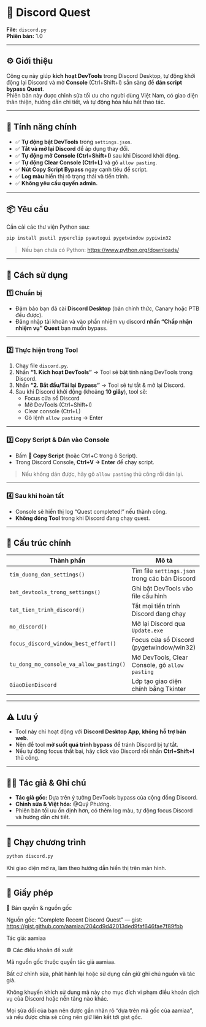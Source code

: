 # 🧩 Discord Quest
**File:** `discord.py`  
**Phiên bản:** 1.0

---

## ⚙️ Giới thiệu

Công cụ này giúp **kích hoạt DevTools** trong Discord Desktop, tự động khởi động lại Discord và mở **Console** (Ctrl+Shift+I) sẵn sàng để **dán script bypass Quest**.  
Phiên bản này được chỉnh sửa tối ưu cho người dùng Việt Nam, có giao diện thân thiện, hướng dẫn chi tiết, và tự động hóa hầu hết thao tác.

---

## 🚀 Tính năng chính

- ✅ **Tự động bật DevTools** trong `settings.json`.  
- ✅ **Tắt và mở lại Discord** để áp dụng thay đổi.  
- ✅ **Tự động mở Console (Ctrl+Shift+I)** sau khi Discord khởi động.  
- ✅ **Tự động Clear Console (Ctrl+L)** và gõ `allow pasting`.  
- ✅ **Nút Copy Script Bypass** ngay cạnh tiêu đề script.  
- ✅ **Log màu** hiển thị rõ trạng thái và tiến trình.  
- ✅ **Không yêu cầu quyền admin.**

---

## 📦 Yêu cầu

Cần cài các thư viện Python sau:

```bash
pip install psutil pyperclip pyautogui pygetwindow pypiwin32
```

> Nếu bạn chưa có Python: https://www.python.org/downloads/

---

## 🧭 Cách sử dụng

### 1️⃣ Chuẩn bị
- Đảm bảo bạn đã cài **Discord Desktop** (bản chính thức, Canary hoặc PTB đều được).
- Đăng nhập tài khoản và vào phần nhiệm vụ discord **nhấn “Chấp nhận nhiệm vụ” Quest** bạn muốn bypass.

---

### 2️⃣ Thực hiện trong Tool
1. Chạy file `discord.py`.
2. Nhấn **“1. Kích hoạt DevTools”** → Tool sẽ bật tính năng DevTools trong Discord.
3. Nhấn **“2. Bắt đầu/Tải lại Bypass”** → Tool sẽ tự tắt & mở lại Discord.
4. Sau khi Discord khởi động (khoảng **10 giây**), tool sẽ:
   - Focus cửa sổ Discord  
   - Mở DevTools (Ctrl+Shift+I)  
   - Clear console (Ctrl+L)  
   - Gõ lệnh `allow pasting` → Enter  

---

### 3️⃣ Copy Script & Dán vào Console
- Bấm **💾 Copy Script** (hoặc Ctrl+C trong ô Script).
- Trong Discord Console, **Ctrl+V → Enter** để chạy script.

> Nếu không dán được, hãy gõ `allow pasting` thủ công rồi dán lại.

---

### 4️⃣ Sau khi hoàn tất
- Console sẽ hiển thị log “Quest completed!” nếu thành công.  
- **Không đóng Tool** trong khi Discord đang chạy quest.

---

## 📁 Cấu trúc chính

| Thành phần | Mô tả |
|-------------|-------|
| `tim_duong_dan_settings()` | Tìm file `settings.json` trong các bản Discord |
| `bat_devtools_trong_settings()` | Ghi bật DevTools vào file cấu hình |
| `tat_tien_trinh_discord()` | Tắt mọi tiến trình Discord đang chạy |
| `mo_discord()` | Mở lại Discord qua `Update.exe` |
| `focus_discord_window_best_effort()` | Focus cửa sổ Discord (pygetwindow/win32) |
| `tu_dong_mo_console_va_allow_pasting()` | Mở DevTools, Clear Console, gõ `allow pasting` |
| `GiaoDienDiscord` | Lớp tạo giao diện chính bằng Tkinter |

---

## ⚠️ Lưu ý
- Tool này chỉ hoạt động với **Discord Desktop App**, **không hỗ trợ bản web**.
- Nên để tool **mở suốt quá trình bypass** để tránh Discord bị tự tắt.
- Nếu tự động focus thất bại, hãy click vào Discord rồi nhấn **Ctrl+Shift+I** thủ công.

---

## 🧑‍💻 Tác giả & Ghi chú
- **Tác giả gốc:** Dựa trên ý tưởng DevTools bypass của cộng đồng Discord.  
- **Chỉnh sửa & Việt hóa:** @Quý Phương.  
- Phiên bản tối ưu ổn định hơn, có thêm log màu, tự động focus Discord và hướng dẫn chi tiết.

---

## 🏁 Chạy chương trình

```bash
python discord.py
```

Khi giao diện mở ra, làm theo hướng dẫn hiển thị trên màn hình.

---

## 📜 Giấy phép

📝 Bản quyền & nguồn gốc

Nguồn gốc: “Complete Recent Discord Quest” — gist: https://gist.github.com/aamiaa/204cd9d42013ded9faf646fae7f89fbb

Tác giả: aamiaa

© Các điều khoản đề xuất

Mã nguồn gốc thuộc quyền tác giả aamiaa.

Bất cứ chỉnh sửa, phát hành lại hoặc sử dụng cần giữ ghi chú nguồn và tác giả.

Không khuyến khích sử dụng mã này cho mục đích vi phạm điều khoản dịch vụ của Discord hoặc nền tảng nào khác.

Mọi sửa đổi của bạn nên được gắn nhãn rõ “dựa trên mã gốc của aamiaa”, và nếu được chia sẻ cũng nên giữ liên kết tới gist gốc.
